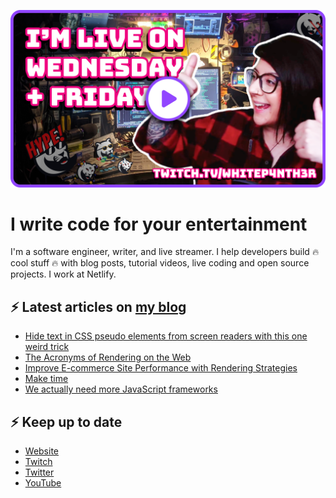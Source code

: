 [![Watch my Twitch channel trailer](trailer_thumb.png)](https://www.twitch.tv/videos/1712035150)

# I write code for your entertainment

I'm a software engineer, writer, and live streamer. I help developers build 🔥 cool stuff 🔥 with
blog posts, tutorial videos, live coding and open source projects. I work at Netlify.

## ⚡️ Latest articles on [my blog](https://whitep4nth3r.com)

<!-- BLOG-POST-LIST:START -->
- [Hide text in CSS pseudo elements from screen readers with this one weird trick](https://whitep4nth3r.com/blog/hide-text-in-css-pseudo-elements-from-screen-readers/)
- [The Acronyms of Rendering on the Web](https://www.netlify.com/blog/the-acronyms-of-rendering/)
- [Improve E-commerce Site Performance with Rendering Strategies](https://www.netlify.com/blog/improve-e-commerce-site-performance-with-rendering-strategies/)
- [Make time](https://whitep4nth3r.com/blog/make-time/)
- [We actually need more JavaScript frameworks](https://whitep4nth3r.com/talks/we-need-more-javascript-frameworks/)
<!-- BLOG-POST-LIST:END -->

## ⚡️ Keep up to date

- [Website](https://whitep4nth3r.com/)
- [Twitch](https://twitch.tv/whitep4nth3r)
- [Twitter](https://twitter.com/whitep4nth3r)
- [YouTube](https://www.youtube.com/c/whitep4nth3r/videos)
